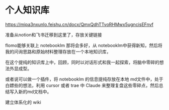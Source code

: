 # 个人知识库
https://mipa3nxunlo.feishu.cn/docx/QmxQdhTTvoRHMwx5ugncisEFnvf

准备从notion和飞书迁移到这里了，存放关键链接

flomo能够关联上 notebooklm 那将会多好，从 notebooklm中获得新知，然后将我的问询思路和原始材料整理存放在一个本地知识库，

在这个提纯的知识库上中，回顾，同时以对话形式和我一起探索，将脑中零碎的想法外显成型。

或者说可以做一个插件，将 notebooklm 的信息提纯存放在本地 md文件中，处于白嫖些的想法，利用 cursor 或者 trae 中 Claude 来整理复盘这些零碎点，然后总结写入新的md文档中。

建立体系化的 wiki
